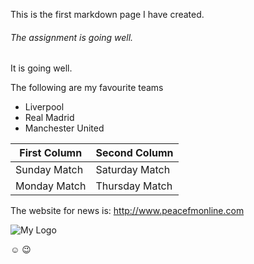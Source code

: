 This is the first markdown page I have created.

###### The assignment is going well.

It is going well.

The following are my favourite teams
* Liverpool
* Real Madrid
* Manchester United

First Column | Second Column
------------ | -------------
Sunday Match | Saturday Match
Monday Match | Thursday Match

The website for news is:
http://www.peacefmonline.com


![My Logo](/pictures/header-bg1)

:relaxed:
:wink:



